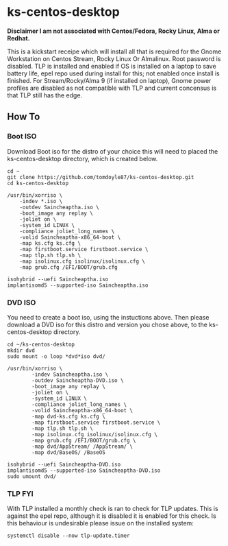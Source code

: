 #  ks-centos-desktop
**Disclaimer I am not associated with Centos/Fedora, Rocky Linux, Alma or Redhat.**

This is a kickstart receipe which will install all that is required for the Gnome Workstation on Centos Stream, Rocky Linux Or Almalinux. Root password is disabled. TLP is installed and enabled if OS is installed on a laptop to save battery life, epel repo used during install for this; not enabled once install is finished. For Stream/Rocky/Alma 9 (if installed on laptop), Gnome power profiles are disabled as not compatible with TLP and current concensus is that TLP still has the edge. 

## How To
### Boot ISO

Download Boot iso for the distro of your choice this will need to placed the ks-centos-desktop directory, which is created below.<BR>

    cd ~
    git clone https://github.com/tomdoyle87/ks-centos-desktop.git
    cd ks-centos-desktop
    
    /usr/bin/xorriso \
	    -indev *.iso \
	    -outdev Saincheaptha.iso \
	    -boot_image any replay \
	    -joliet on \
	    -system_id LINUX \
	    -compliance joliet_long_names \
	    -volid Saincheaptha-x86_64-boot \
	    -map ks.cfg ks.cfg \
	    -map firstboot.service firstboot.service \
	    -map tlp.sh tlp.sh \
	    -map isolinux.cfg isolinux/isolinux.cfg \
	    -map grub.cfg /EFI/BOOT/grub.cfg

    isohybrid --uefi Saincheaptha.iso 
    implantisomd5 --supported-iso Saincheaptha.iso 

### DVD ISO

You need to create a boot iso, using the instuctions above. Then please download a DVD iso for this distro and version you chose above, to the ks-centos-desktop directory.<BR>

    cd ~/ks-centos-desktop 
    mkdir dvd 
    sudo mount -o loop *dvd*iso dvd/ 
    
    /usr/bin/xorriso \
    	    -indev Saincheaptha.iso \
    	    -outdev Saincheaptha-DVD.iso \
    	    -boot_image any replay \
    	    -joliet on \
    	    -system_id LINUX \
    	    -compliance joliet_long_names \
    	    -volid Saincheaptha-x86_64-boot \
    	    -map dvd-ks.cfg ks.cfg \
    	    -map firstboot.service firstboot.service \
    	    -map tlp.sh tlp.sh \
    	    -map isolinux.cfg isolinux/isolinux.cfg \
    	    -map grub.cfg /EFI/BOOT/grub.cfg \
    	    -map dvd/AppStream/ /AppStream/ \
    	    -map dvd/BaseOS/ /BaseOS
    
    isohybrid --uefi Saincheaptha-DVD.iso
    implantisomd5 --supported-iso Saincheaptha-DVD.iso
    sudo umount dvd/

### TLP FYI
With TLP installed a monthly check is ran to check for TLP updates. This is against the epel repo, although it is disabled it is enabled for this check. Is this behaviour is undesirable please issue on the installed system:

    systemctl disable --now tlp-update.timer
